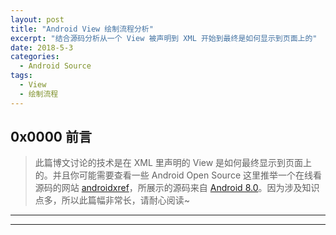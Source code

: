 ```yaml
---
layout: post
title: "Android View 绘制流程分析"
excerpt: "结合源码分析从一个 View 被声明到 XML 开始到最终是如何显示到页面上的"
date: 2018-5-3
categories:
  - Android Source
tags:
  - View
  - 绘制流程
---
```


## 0x0000 前言
> 此篇博文讨论的技术是在 XML 里声明的 View 是如何最终显示到页面上的。并且你可能需要查看一些 Android Open Source 这里推举一个在线看源码的网站 [androidxref](http://androidxref.com/)，所展示的源码来自 [Android 8.0](http://androidxref.com/8.0.0_r4/)。因为涉及知识点多，所以此篇幅非常长，请耐心阅读~

-------------------





-------------------
